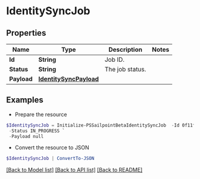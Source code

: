 # IdentitySyncJob
## Properties

Name | Type | Description | Notes
------------ | ------------- | ------------- | -------------
**Id** | **String** | Job ID. | 
**Status** | **String** | The job status. | 
**Payload** | [**IdentitySyncPayload**](IdentitySyncPayload.md) |  | 

## Examples

- Prepare the resource
```powershell
$IdentitySyncJob = Initialize-PSSailpointBetaIdentitySyncJob  -Id 0f11f2a4-7c94-4bf3-a2bd-742580fe3bde `
 -Status IN_PROGRESS `
 -Payload null
```

- Convert the resource to JSON
```powershell
$IdentitySyncJob | ConvertTo-JSON
```

[[Back to Model list]](../README.md#documentation-for-models) [[Back to API list]](../README.md#documentation-for-api-endpoints) [[Back to README]](../README.md)

